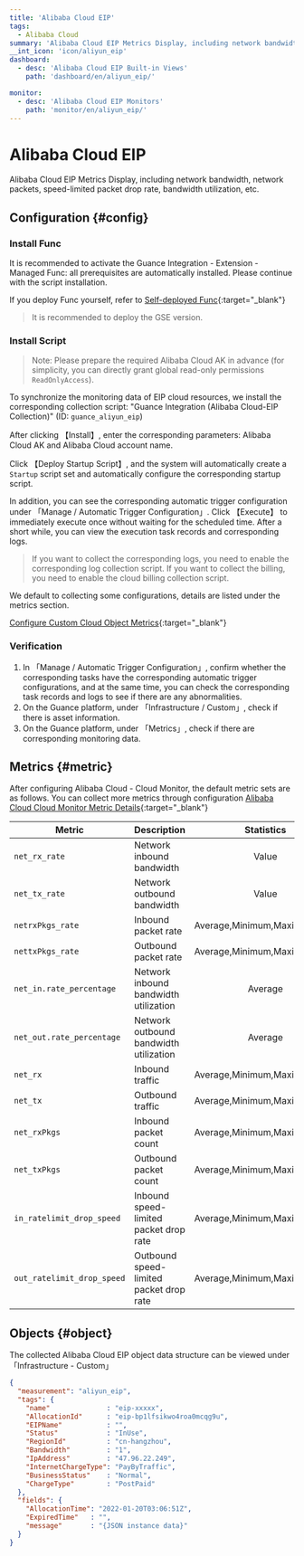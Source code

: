 ```yaml
---
title: 'Alibaba Cloud EIP'
tags: 
  - Alibaba Cloud
summary: 'Alibaba Cloud EIP Metrics Display, including network bandwidth, network packets, speed-limited packet drop rate, bandwidth utilization, etc.'
__int_icon: 'icon/aliyun_eip'
dashboard:
  - desc: 'Alibaba Cloud EIP Built-in Views'
    path: 'dashboard/en/aliyun_eip/'

monitor:
  - desc: 'Alibaba Cloud EIP Monitors'
    path: 'monitor/en/aliyun_eip/'
---
```



<!-- markdownlint-disable MD025 -->
# Alibaba Cloud EIP
<!-- markdownlint-enable -->

Alibaba Cloud EIP Metrics Display, including network bandwidth, network packets, speed-limited packet drop rate, bandwidth utilization, etc.

## Configuration {#config}

### Install Func

It is recommended to activate the Guance Integration - Extension - Managed Func: all prerequisites are automatically installed. Please continue with the script installation.

If you deploy Func yourself, refer to [Self-deployed Func](https://func.guance.com/doc/script-market-guance-integration/){:target="_blank"}

> It is recommended to deploy the GSE version.

### Install Script

> Note: Please prepare the required Alibaba Cloud AK in advance (for simplicity, you can directly grant global read-only permissions `ReadOnlyAccess`).

To synchronize the monitoring data of EIP cloud resources, we install the corresponding collection script: "Guance Integration (Alibaba Cloud-EIP Collection)" (ID: `guance_aliyun_eip`)

After clicking 【Install】, enter the corresponding parameters: Alibaba Cloud AK and Alibaba Cloud account name.

Click 【Deploy Startup Script】, and the system will automatically create a `Startup` script set and automatically configure the corresponding startup script.

In addition, you can see the corresponding automatic trigger configuration under 「Manage / Automatic Trigger Configuration」. Click 【Execute】 to immediately execute once without waiting for the scheduled time. After a short while, you can view the execution task records and corresponding logs.

> If you want to collect the corresponding logs, you need to enable the corresponding log collection script. If you want to collect the billing, you need to enable the cloud billing collection script.


We default to collecting some configurations, details are listed under the metrics section.

[Configure Custom Cloud Object Metrics](https://func.guance.com/doc/script-market-guance-aliyun-monitor/){:target="_blank"}


### Verification

1. In 「Manage / Automatic Trigger Configuration」, confirm whether the corresponding tasks have the corresponding automatic trigger configurations, and at the same time, you can check the corresponding task records and logs to see if there are any abnormalities.
2. On the Guance platform, under 「Infrastructure / Custom」, check if there is asset information.
3. On the Guance platform, under 「Metrics」, check if there are corresponding monitoring data.

## Metrics {#metric}
After configuring Alibaba Cloud - Cloud Monitor, the default metric sets are as follows. You can collect more metrics through configuration [Alibaba Cloud Cloud Monitor Metric Details](https://help.aliyun.com/document_detail/163515.html){:target="_blank"}

| Metric | Description | Statistics | Unit |
| ---- |---- | :---:    | :----: |
|`net_rx_rate`|Network inbound bandwidth|Value|bits/s|
|`net_tx_rate`|Network outbound bandwidth|Value|bits/s|
|`netrxPkgs_rate`|Inbound packet rate|Average,Minimum,Maximum,Sum|Packets/Second|
|`nettxPkgs_rate`|Outbound packet rate|Average,Minimum,Maximum,Sum|Packets/Second|
|`net_in.rate_percentage`|Network inbound bandwidth utilization|Average||
|`net_out.rate_percentage`|Network outbound bandwidth utilization|Average||
|`net_rx`|Inbound traffic|Average,Minimum,Maximum,Sum|bytes|
|`net_tx`|Outbound traffic|Average,Minimum,Maximum,Sum|bytes|
|`net_rxPkgs`|Inbound packet count|Average,Minimum,Maximum,Sum|Count|
|`net_txPkgs`|Outbound packet count|Average,Minimum,Maximum,Sum|Count|
|`in_ratelimit_drop_speed`|Inbound speed-limited packet drop rate|Average,Minimum,Maximum,Sum|Packets/Second|
|`out_ratelimit_drop_speed`|Outbound speed-limited packet drop rate|Average,Minimum,Maximum,Sum|Packets/Second|

## Objects {#object}

The collected Alibaba Cloud EIP object data structure can be viewed under 「Infrastructure - Custom」

```json
{
  "measurement": "aliyun_eip",
  "tags": {
    "name"              : "eip-xxxxx",
    "AllocationId"      : "eip-bp1lfsikwo4roa0mcqg9u",
    "EIPName"           : "",
    "Status"            : "InUse",
    "RegionId"          : "cn-hangzhou",
    "Bandwidth"         : "1",
    "IpAddress"         : "47.96.22.249",
    "InternetChargeType": "PayByTraffic",
    "BusinessStatus"    : "Normal",
    "ChargeType"        : "PostPaid"
  },
  "fields": {
    "AllocationTime": "2022-01-20T03:06:51Z",
    "ExpiredTime"   : "",
    "message"       : "{JSON instance data}"
  }
}

```